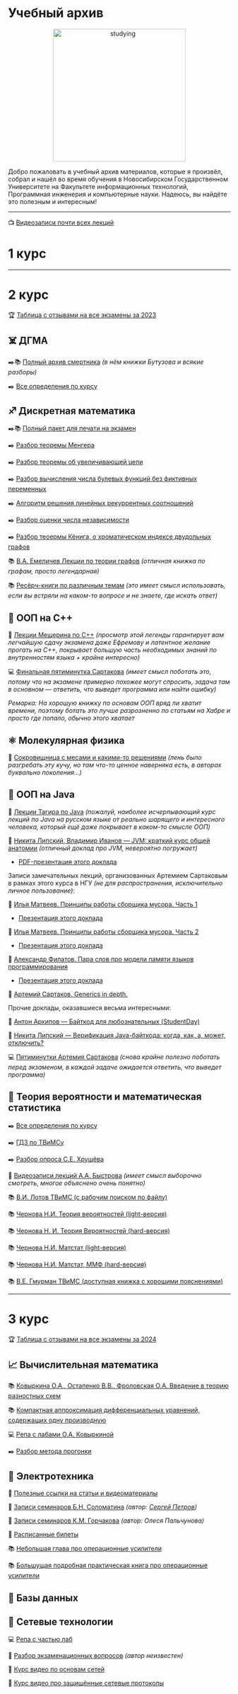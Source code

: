 # Учебный архив
<p align="center">
  <img src="https://github.com/sckwokyboom/Education-Files/assets/93517239/0b7b670c-968b-4e13-8b31-093bbbbebf96" alt="studying" height="300"/>
</p>

Добро пожаловать в учебный архив материалов, которые я произвёл, собрал и нашёл во время обучения в Новосибирском Государственном Университете на Факультете информационных технологий, Программная инженерия и компьютерные науки. Надеюсь, вы найдёте это полезным и интересным!

***

📺 [Видеозаписи почти всех лекций](https://docs.google.com/document/d/1e_ZcP-Y6xyvuVTZhEXEF-hSO0Kunb9gHNaP6VgQB224/edit)
# 1 курс

***

# 2 курс

🏆 [Таблица с отзывами на все экзамены за 2023](https://docs.google.com/spreadsheets/d/1dhDscJFHIkj6Opth5mK3tTF2Ei3HrhcXnmVZ9eYV8wM/edit?usp=sharing)

## ☠️ ДГМА

✒️📚 [Полный архив смертника](https://drive.google.com/drive/folders/11PndfPaxXmyG4LkNCAPM_ikOUhu5SgqV?usp=sharing)
_(в нём книжки Бутузова и всякие разборы)_

✒️ [Все определения по курсу](https://drive.google.com/file/d/1EB9VrpXm2za9ITru3jl3dCVsUnv2UwaE/view?usp=sharing)

## ♐️ Дискретная математика
✒️📚 [Полный пакет для печати на экзамен](https://drive.google.com/drive/folders/15ODtIKXfCwS-EEuJQ6mY_HYx-LQSBujV?usp=sharing)

✒️ [Разбор теоремы Менгера](https://drive.google.com/file/d/1HA2AqfF7ncN3FP-h4QF-dEZJzmp7dDKf/view?usp=sharing)

✒️ [Разбор теоремы об увеличивающей цепи](https://drive.google.com/file/d/1Y5ZJ21AmjBgc7wni4Xtx7yNAA1y4_S4j/view?usp=sharing)

✒️ [Разбор вычисления числа булевых функций без фиктивных переменных](https://drive.google.com/file/d/1oTRmmGPNF0N3FsCyuWUCBbeFma1-D6vF/view?usp=sharing)

✒️ [Алгоритм решения линейных рекуррентных соотношений](https://drive.google.com/file/d/1QguVUmPJ8c7HB_xwikA3grimTbP18fc1/view?usp=sharing)

✒️ [Разбор оценки числа независимости](https://drive.google.com/file/d/1S9TqxZYk7AdAalwn1qwfeSs_42yXXz_e/view?usp=sharing)

✒️ [Разбор теоермы Кёнига, о хроматическом индексе двудольных графов](https://drive.google.com/file/d/1izBneToF_wcl2l5isDN3qH_lAFFob2To/view?usp=sharing)

📚 [В.А. Емеличев Лекции по теории графов](https://drive.google.com/file/d/1_fdyxF0z6O5LgEHGhElOmeiGtjEW4WPq/view?usp=sharing) _(отличная книжка по графам, просто легендарная)_

📚 [Ресёрч-книги по различным темам](https://drive.google.com/drive/folders/14mdBDODINeYrb8hm0ihsmKZrJmKY4csU?usp=sharing) _(это имеет смысл использовать, если вы встряли на каком-то вопросе и не знаете, где искать ответ)_

## 🧠 ООП на C++

👀 [Лекции Мещерина по C++](https://www.youtube.com/playlist?list=PLmSYEYYGhnBviRYhIDty-CSTDS16a3whl) _(просмотр этой легенды гарантирует вам легчайшую сдачу экзамена даже Ефремову и латентное желание прогать на C++, покрывает большую часть необходимых знаний по внутренностям языка + крайне интересно)_

💻 [Финальная пятиминутка Сартакова](https://drive.google.com/drive/folders/1sePudygMRtP5CqIiwkMJ8uMPeUAPdikC?usp=sharing) _(имеет смысл поботать это, потому что на экзамене примерно похожее могут спросить, задача там в основном — ответить, что выведет программа или найти ошибку)_

_Ремарка: На хорошую книжку по основам ООП вряд ли хватит времени, поэтому ботать это лучше разрозненно по статьям на Хабре и просто где попало, обычно этого хватает_

## ⚛️ Молекулярная физика
💎 [Сокровищница с месами и какими-то решениями](https://drive.google.com/drive/folders/1JbQ3wW_0RYJKGNEabsx0BRu3qkBR3x0G?usp=sharing) _(лень было разгребать эту кучу, но там что-то ценное наверняка есть, в авторах буквально поколения...)_

## 💖 ООП на Java

👀 [Лекции Тагира по Java](https://www.youtube.com/playlist?list=PLlb7e2G7aSpTCB2OxGlezpgOXwq4xer7Z) _(пожалуй, наиболее исчерпывающий курс лекций по Java на русском языке от реально шарящего и интересного человека, который ещё даже покрывает в каком-то смысле ООП)_

👀 [Никита Липский, Владимир Иванов — JVM: краткий курс общей анатомии](https://youtu.be/-fcj6EL9rc4) _(отличный доклад про JVM, невероятно погружает)_
+ [PDF-презентация этого доклада](https://students.jpoint.ru/presentations/track_1/JVM%20jpoint%20-%20kit.pdf)

Записи замечательных лекций, организованных Артемием Сартаковым в рамках этого курса в НГУ _(не для распространения, исключительно личное пользование)_:

👀 [Илья Матвеев. Принципы работы сборщика мусора. Часть 1](https://disk.yandex.ru/i/2k0IFFFaK08olA)
+ [Презентация этого доклада](https://docs.google.com/presentation/d/1OTqzYYWcEAAEr7cl1CDYBJ19i0t9IIYilddYegsO3gM/edit)

👀 [Илья Матвеев. Принципы работы сборщика мусора. Часть 2](https://disk.yandex.ru/i/jmDIc_MfJkyM_A)
+ [Презентация этого доклада](https://docs.google.com/presentation/d/1uFamBCjozNs9n6Z79qq1O7pAV0m4Q6mCvfUgyBshrJ8/edit)

👀 [Александр Филатов. Пара слов про модели памяти языков программирования](https://disk.yandex.ru/i/EHPJXDmj3G2CEw)
+ [Презентация этого доклада](https://github.com/Svazars/lang-mem-models-intro)

👀 [Артемий Сартаков. Generics in depth.](https://disk.yandex.ru/i/bQq-x-idIy-Y6g)

Прочие доклады, оказавшиеся весьма интересными:

👀 [Антон Архипов — Байткод для любознательных (StudentDay)](https://youtu.be/1XV88X3ugiM)

👀 [Никита Липский — Верификация Java-байткода: когда, как, а, может, отключить?](https://youtu.be/-OocG7tFIOQ)

💻 [Пятиминутки Артемия Сартакова](https://drive.google.com/drive/folders/1Dl2SvyvsbyoReKg_47CHZ3jvIbYfrfQ4?usp=sharing) _(снова крайне полезно поботать перед экзаменом, в каждой задаче ожидается ответить, что выведет программа)_

## 🎲 Теория вероятности и математическая статистика

✒️ [Все определения по курсу](https://drive.google.com/file/d/1AsX-bj6_yoWBY3Ei0xuOgMjmAfHgYp8J/view?usp=sharing)

✒️ [ГДЗ по ТВиМСу](https://drive.google.com/file/d/1aGMHK4OO7Cg4tdn10shElxy9CqBvZ6tb/view?usp=sharing)

✒️ [Разбор опроса С.Е. Хрущёва](https://drive.google.com/file/d/1fHtNjh66gXaON8ePHnhRN8JmNrGYlU6Q/view?usp=sharing)

👀 [Видеозаписи лекций А.А. Быстрова](https://www.youtube.com/playlist?list=PLHAiwjMOQSmxBvprgYuzH29_pLq3m46A3) _(имеет смысл выборочно смотреть, многое объяснено очень понятно)_

📚 [В.И. Лотов ТВиМС (с рабочим поиском по файлу)](https://drive.google.com/file/d/1bunbVDKaX0KE9Mif2lXw4czLaKhu8oKQ/view?usp=sharing)

📚 [Чернова Н.И. Теория вероятностей (light-версия)](https://drive.google.com/file/d/1JISW64knYJhDfI2tJsXRz0cFO5x1ccii/view?usp=sharing)

📚 [Чернова Н. И. Теория Вероятностей (hard-версия)](https://drive.google.com/file/d/1OZjlIFNUm_zwHllgOVCjXX-egQcJKzRm/view?usp=sharing)

📚 [Чернова Н.И. Матстат (light-версия)](https://drive.google.com/file/d/1mNwVZyUYsAhKMImn68zb1XJT6D2gOymJ/view?usp=sharing)

📚 [Чернова Н.И. Матстат, ММФ (hard-версия)](https://drive.google.com/file/d/1iLs6oLaxatB4xp5brndMNqFTK-_sNh0T/view?usp=sharing)

📚 [В.Е. Гмурман ТВиМС (доступная книжка с хорошими пояснениями)](https://drive.google.com/file/d/1eqBnGOenvbqxJ_lDJhPF5BztBvd20VZ2/view?usp=sharing)

***
# 3 курс
🏆 [Таблица с отзывами на все экзамены за 2024](https://docs.google.com/spreadsheets/d/1f7Ul7q0BK61sFfOVHNRiad904Ts8MQDXsimatGEt5S4/edit#gid=2004089442)

## 📈 Вычислительная математика

📚 [Ковыркина О.А., Остапенко В.В., Фроловская О.А. Введение в теорию разностных схем](https://drive.google.com/file/d/13IJ3jqKtOwYfvRTInD5F1QJTWoZECBzh/view?usp=sharing)

📚 [Компактная аппроксимация дифференциальных уравнений, содержащих одну производную](https://drive.google.com/file/d/1bdprQ2eTO6N2X8xtCfEu0zd-VY9QYRl_/view?usp=sharing)

💻 [Репа с лабами О.А. Ковыркиной](https://github.com/sckwokyboom/Computational-Math-Labs)

✒️ [Разбор метода прогонки](https://drive.google.com/file/d/1FCw8KYH_pT3Uez8E0oQsLwWwRlOfaqis/view?usp=sharing)


## 🔌 Электротехника

👀 [Полезные ссылки на статьи и видеоматериалы](https://drive.google.com/file/d/1uoI33V23k-1WQAYhD86ad5i4yTS4Trtk/view?usp=sharing)

📝 [Записи семинаров Б.Н. Соломатина](https://drive.google.com/file/d/1DewsjLc1RTZ2D6vRhOf8EW8DBrwEoaSU/view?usp=sharing) _(автор: [Сергей Петров](https://github.com/ptrvsrg))_

📝 [Записи семинаров К.М. Горчакова](https://drive.google.com/file/d/1bQMDFHW7UhzNL8z8ThVzeK2L4zd_fu2Z/view?usp=sharing) _(автор: Олеся Пальчунова)_

📝 [Расписанные билеты](https://drive.google.com/file/d/1UWIB4h3vGEM9rUSusU9WVFw4b-tmONUn/view?usp=sharing)

📚 [Небольшая глава про операционные усилители](https://drive.google.com/file/d/1ZbGj9Ag8Kc9sg2HwzIX053wqLeeL8gVw/view?usp=sharing)

📚 [Большущая подробная практическая книга про операционные усилители](https://drive.google.com/file/d/1Bu_7yGoYJwp62DG1ghU6AuWOgAYw534N/view?usp=sharing)

## 💾 Базы данных
## 📡 Сетевые технологии

💻 [Репа с частью лаб](https://github.com/sckwokyboom/Network-Technologies-Labs)

📝 [Разбор экзаменационных вопросов](https://drive.google.com/file/d/1mP4sdmM_nBNadYxwCYy7ely_rpCDICBj/view?usp=sharing) _(автор неизвестен)_

👀 [Курс видео по основам сетей](https://www.youtube.com/playlist?list=PLtPJ9lKvJ4oiNMvYbOzCmWy6cRzYAh9B1)

👀 [Курс видео про защищённые сетевые протоколы](https://www.youtube.com/playlist?list=PLtPJ9lKvJ4oiFnWCsVRElorOLt69YDEnv)
